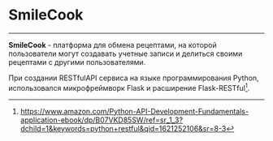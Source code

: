 # SmileCook
______________________________________________

__SmileCook__  - платформа для обмена рецептами, на которой пользователи могут 
создавать учетные записи и делиться своими рецептами с другими пользователями.

При создании RESTfulAPI сервиса на языке программирования Python, использовался микрофреймворк Flask и расширение Flask-RESTful[^1].

[^1]: https://www.amazon.com/Python-API-Development-Fundamentals-application-ebook/dp/B07VKD85SW/ref=sr_1_3?dchild=1&keywords=python+restful&qid=1621252106&sr=8-3